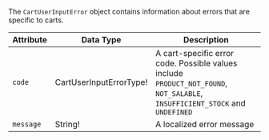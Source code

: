 <!--
DO NOT DELETE THIS DURING MIGRATION!!!

WE EXPECT TO USE IT FOR FUTURE MUTATIONS

SEE https://github.com/magento-commerce/devdocs/pull/3038
-->

The `CartUserInputError` object contains information about errors that are specific to carts.

| Attribute | Data Type               | Description                                                                                                                  |
|-----------|-------------------------|------------------------------------------------------------------------------------------------------------------------------|
| `code`    | CartUserInputErrorType! | A cart-specific error code. Possible values include `PRODUCT_NOT_FOUND`, `NOT_SALABLE`, `INSUFFICIENT_STOCK` and `UNDEFINED` |
| `message` | String!                 | A localized error message                                                                                                    |
